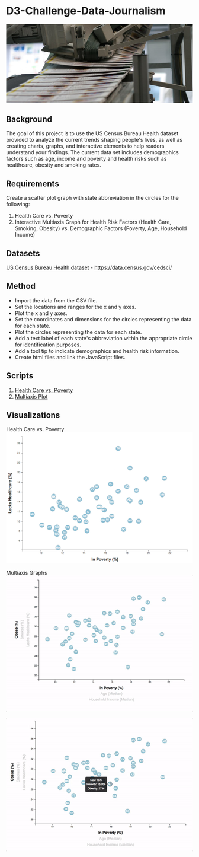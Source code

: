 # D3-Challenge-Data-Journalism

![Image](https://github.com/cecileung1208/D3-Challenge-Data-Journalism/blob/main/Images/newspaper%20-%20Copy.jpg)

## Background

The goal of this project is to use the US Census Bureau Health dataset provided to analyze the current trends shaping people's lives, as well as creating charts, graphs, and interactive elements to help readers understand your findings.  The current data set includes demographics factors such as age, income and poverty and health risks such as healthcare, obesity and smoking rates.

## Requirements

Create a scatter plot graph with state abbreviation in the circles for the following:

1.  Health Care vs. Poverty
2.  Interactive Multiaxis Graph for Health Risk Factors (Health Care, Smoking, Obesity) vs. Demographic Factors (Poverty, Age, Household Income)

## Datasets

[US Census Bureau Health dataset](https://github.com/cecileung1208/Journalism-Data-Analysis/tree/main/D3_data_journalism/assets/data) - https://data.census.gov/cedsci/

## Method

* Import the data from the CSV file.
* Set the locations and ranges for the x and y axes.
* Plot the x and y axes.
* Set the coordinates and dimensions for the circles representing the data for each state.
* Plot the circles representing the data for each state.
* Add a text label of each state's abbreviation within the appropriate circle for identification purposes.
* Add a tool tip to indicate demographics and health risk information.
* Create html files and link the JavaScript files.

## Scripts

1. [Health Care vs. Poverty](https://github.com/cecileung1208/Journalism-Data-Analysis/blob/main/D3_data_journalism/assets/js/app.js)
2. [Multiaxis Plot](https://github.com/cecileung1208/Journalism-Data-Analysis/blob/main/D3_data_journalism%20-%20MultiAxes/assets/js/app.js)


## Visualizations


Health Care vs. Poverty
![Images](https://github.com/cecileung1208/D3-Challenge-Data-Journalism/blob/main/Images/scatter.jpg)


Multiaxis Graphs
![Image](https://github.com/cecileung1208/D3-Challenge-Data-Journalism/blob/main/Images/animated-scatter.gif)

![Image](https://github.com/cecileung1208/D3-Challenge-Data-Journalism/blob/main/Images/tooltip.gif)


